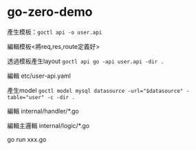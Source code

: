 # go-zero-demo

產生模板：```goctl api -o user.api```

編輯模板<將req,res,route定義好>

透過模板產生layout ```goctl api go -api user.api -dir .```

編輯 etc/user-api.yaml

產生model ```goctl model mysql datasource -url="$datasource" -table="user" -c -dir .```

編輯 internal/handler/*.go

編輯主邏輯 internal/logic/*.go 

go run xxx.go